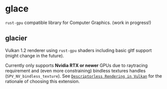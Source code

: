 # glace

`rust-gpu` compatible library for Computer Graphics. (work in progress!)

## glacier

Vulkan 1.2 renderer using `rust-gpu` shaders including basic gltf support (might change in the future).

Currently only supports **Nvidia RTX or newer** GPUs due to raytracing requirement and (even more constraining) bindless textures handles (`SPV_NV_bindless_texture`). See [`Descriptorless Rendering in Vulkan`](https://msiglreith.gitbook.io/blog/descriptorless-rendering-in-vulkan) for the rationale of choosing this extension.